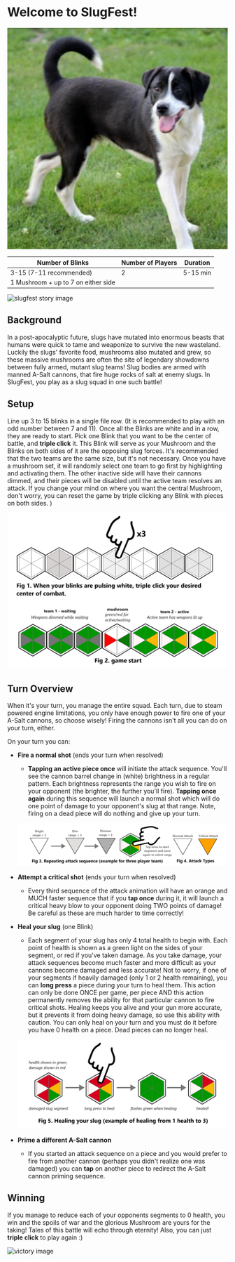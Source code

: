 # Welcome to SlugFest! 

![slugfest logo](/images/newbonce.png)

Number of Blinks | Number of Players | Duration 
------------ | ------------- | -------------
3-15 (7-11 recommended)  | 2 | 5-15 min
1 Mushroom + up to 7 on either side| 

![slugfest story image](https://i.pinimg.com/originals/94/b7/de/94b7deaacf03890dfe442cb4990c0790.jpg)

## Background
In a post-apocalyptic future, slugs have mutated into enormous beasts that humans were quick to tame and weaponize to survive the new wasteland. Luckily the slugs' favorite food, mushrooms also mutated and grew, so these massive mushrooms are often the site of legendary showdowns between fully armed, mutant slug teams! Slug bodies are armed with manned A-Salt cannons, that fire huge rocks of salt at enemy slugs. In SlugFest, you play as a slug squad in one such battle! 

## Setup
Line up 3 to 15 blinks in a single file row. (It is recommended to play with an odd number between 7 and 11). Once all the Blinks are white and in a row, they are ready to start. Pick one Blink that you want to be the center of battle, and **triple click** it. This Blink will serve as your Mushroom and the Blinks on both sides of it are the opposing slug forces. It's recommended that the two teams are the same size, but it's not necessary. Once you have a mushroom set, it will randomly select one team to go first by highlighting and activating them. The other inactive side will have their cannons dimmed, and their pieces will be disabled until the active team resolves an attack. If you change your mind on where you want the central Mushroom, don't worry, you can reset the game by triple clicking any Blink with pieces on both sides.
)

![setup image](/images/setup.png)
![setup2 image](/images/game-start.png)

## Turn Overview
When it's your turn, you manage the entire squad. Each turn, due to steam powered engine limitations, you only have enough power to fire one of your A-Salt cannons, so choose wisely! Firing the cannons isn't all you can do on your turn, either.

On your turn you can:
  * **Fire a normal shot** (ends your turn when resolved)
    * **Tapping an active piece once** will initiate the attack sequence. You'll see the cannon barrel change in (white) brightness in a regular pattern. Each brightness represents the range you wish to fire on your opponent (the brighter, the further you'll fire). **Tapping once again** during this sequence will launch a normal shot which will do one point of damage to your opponent's slug at that range. Note, firing on a dead piece will do nothing and give up your turn.
    
    ![firing image](/images/attack-sequence.png)
    
  * **Attempt a critical shot** (ends your turn when resolved)
    * Every third sequence of the attack animation will have an orange and MUCH faster sequence that if you **tap once** during it, it will launch a critical heavy blow to your opponent doing TWO points of damage! Be careful as these are much harder to time correctly!
    
  * **Heal your slug** (one Blink)
    * Each segment of your slug has only 4 total health to begin with. Each point of health is shown as a green light on the sides of your segment, or red if you've taken damage. As you take damage, your attack sequences become much faster and more difficult as your cannons become damaged and less accurate! Not to worry, if one of your segments if heavily damaged (only 1 or 2 health remaining), you can **long press** a piece during your turn to heal them. This action can only be done ONCE per game, per piece AND this action permanently removes the ability for that particular cannon to fire critical shots. Healing keeps you alive and your gun more accurate, but it prevents it from doing heavy damage, so use this ability with caution. You can only heal on your turn and you must do it before you have 0 health on a piece. Dead pieces can no longer heal.
    
    ![healing image](/images/healing.png)
    
  * **Prime a different A-Salt cannon**
    * If you started an attack sequence on a piece and you would prefer to fire from another cannon (perhaps you didn't realize one was damaged) you can **tap** on another piece to  redirect the A-Salt cannon priming sequence.
    
## Winning
If you manage to reduce each of your opponents segments to 0 health, you win and the spoils of war and the glorious Mushroom are yours for the taking! Tales of this battle will echo through eternity! Also, you can just **triple click** to play again :) 

![victory image](https://i.pinimg.com/originals/94/b7/de/94b7deaacf03890dfe442cb4990c0790.jpg)
